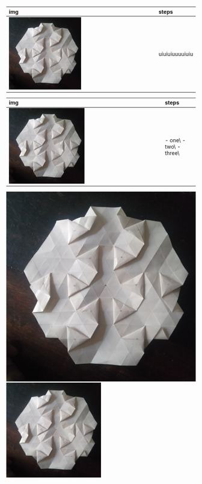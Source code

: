 | img                                                                                            | steps          |
| :--------------------------------------------------------------------------------------------- | :------------- |
| <img src="./the_first_tessellation.jpg" alt="the_first_tessellation" width="50%" height="50%"> | uiuiuiuuuuiuiu |




| img                                                                                            | steps                 |
| :--------------------------------------------------------------------------------------------- | :-------------------- |
| <img src="./the_first_tessellation.jpg" alt="the_first_tessellation" width="50%" height="50%"> | - one\  -two\ -three\ |



<img src="./the_first_tessellation.jpg" alt="the_first_tessellation">  


<img src="./the_first_tessellation.jpg" alt="the_first_tessellation" width="50%" height="50%">  